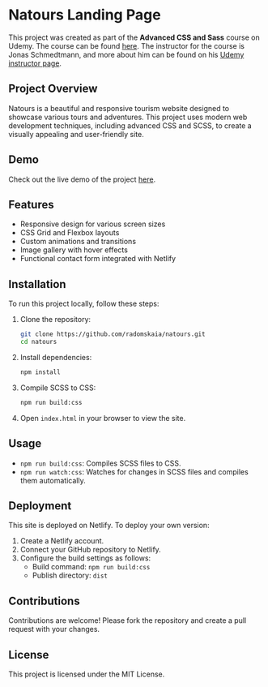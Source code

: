# Natours Landing Page

This project was created as part of the **Advanced CSS and Sass** course on Udemy. The course can be found [here](https://www.udemy.com/course/advanced-css-and-sass/?couponCode=ST19MT61724). The instructor for the course is Jonas Schmedtmann, and more about him can be found on his [Udemy instructor page](https://www.udemy.com/course/design-and-develop-a-killer-website-with-html5-and-css3/#instructor-1).

## Project Overview

Natours is a beautiful and responsive tourism website designed to showcase various tours and adventures. This project uses modern web development techniques, including advanced CSS and SCSS, to create a visually appealing and user-friendly site.

## Demo

Check out the live demo of the project [here](https://natours-aradomskaia.netlify.app/).

## Features

- Responsive design for various screen sizes
- CSS Grid and Flexbox layouts
- Custom animations and transitions
- Image gallery with hover effects
- Functional contact form integrated with Netlify

## Installation

To run this project locally, follow these steps:

1. Clone the repository:
    ```bash
    git clone https://github.com/radomskaia/natours.git
    cd natours
    ```

2. Install dependencies:
    ```bash
    npm install
    ```

3. Compile SCSS to CSS:
    ```bash
    npm run build:css
    ```

4. Open `index.html` in your browser to view the site.

## Usage

- `npm run build:css`: Compiles SCSS files to CSS.
- `npm run watch:css`: Watches for changes in SCSS files and compiles them automatically.

## Deployment

This site is deployed on Netlify. To deploy your own version:
1. Create a Netlify account.
2. Connect your GitHub repository to Netlify.
3. Configure the build settings as follows:
    - Build command: `npm run build:css`
    - Publish directory: `dist`

## Contributions

Contributions are welcome! Please fork the repository and create a pull request with your changes.

## License

This project is licensed under the MIT License.

